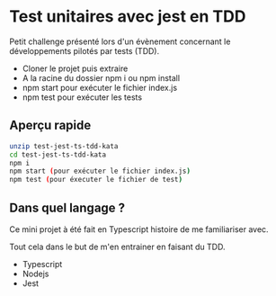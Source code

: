 # Test unitaires avec jest en TDD

Petit challenge présenté lors d'un évènement concernant le développements pilotés par tests (TDD).

* Cloner le projet puis extraire
* A la racine du dossier npm i ou npm install
* npm start pour exécuter le fichier index.js
* npm test pour exécuter les tests

## Aperçu rapide

```sh
unzip test-jest-ts-tdd-kata
cd test-jest-ts-tdd-kata 
npm i
npm start (pour exécuter le fichier index.js)
npm test (pour éxecuter le fichier de test)
```

## Dans quel langage ?

Ce mini projet à été fait en Typescript histoire de me familiariser avec.

Tout cela dans le but de m'en entrainer en faisant du TDD.

- Typescript
- Nodejs
- Jest